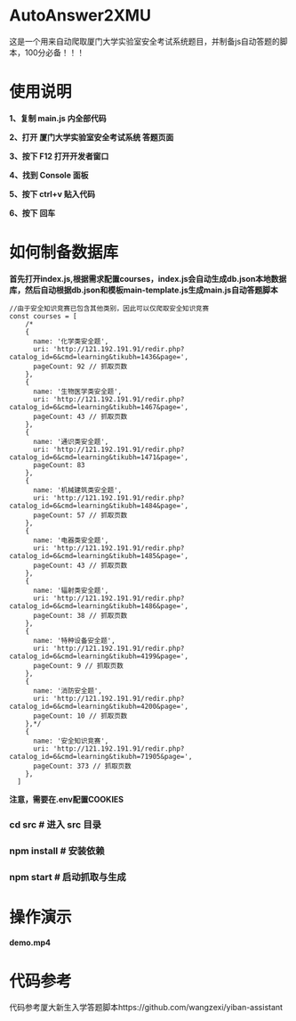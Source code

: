 # AutoAnswer2XMU
这是一个用来自动爬取厦门大学实验室安全考试系统题目，并制备js自动答题的脚本，100分必备！！！
# 使用说明
**1、复制 main.js 内全部代码**

**2、打开 厦门大学实验室安全考试系统 答题页面**

**3、按下 F12 打开开发者窗口**

**4、找到 Console 面板**

**5、按下 ctrl+v 贴入代码**

**6、按下 回车**

# 如何制备数据库
**首先打开index.js,根据需求配置courses，index.js会自动生成db.json本地数据库，然后自动根据db.json和模板main-template.js生成main.js自动答题脚本**
```
//由于安全知识竞赛已包含其他类别，因此可以仅爬取安全知识竞赛
const courses = [
    /*
    {
      name: '化学类安全题',
      uri: 'http://121.192.191.91/redir.php?catalog_id=6&cmd=learning&tikubh=1436&page=',
      pageCount: 92 // 抓取页数
    },
    {
      name: '生物医学类安全题',
      uri: 'http://121.192.191.91/redir.php?catalog_id=6&cmd=learning&tikubh=1467&page=',
      pageCount: 43 // 抓取页数
    },
    {
      name: '通识类安全题',
      uri: 'http://121.192.191.91/redir.php?catalog_id=6&cmd=learning&tikubh=1471&page=',
      pageCount: 83
    },
    {
      name: '机械建筑类安全题',
      uri: 'http://121.192.191.91/redir.php?catalog_id=6&cmd=learning&tikubh=1484&page=',
      pageCount: 57 // 抓取页数
    },
    {
      name: '电器类安全题',
      uri: 'http://121.192.191.91/redir.php?catalog_id=6&cmd=learning&tikubh=1485&page=',
      pageCount: 43 // 抓取页数
    },
    {
      name: '辐射类安全题',
      uri: 'http://121.192.191.91/redir.php?catalog_id=6&cmd=learning&tikubh=1486&page=',
      pageCount: 38 // 抓取页数
    },
    {
      name: '特种设备安全题',
      uri: 'http://121.192.191.91/redir.php?catalog_id=6&cmd=learning&tikubh=4199&page=',
      pageCount: 9 // 抓取页数
    },
    {
      name: '消防安全题',
      uri: 'http://121.192.191.91/redir.php?catalog_id=6&cmd=learning&tikubh=4200&page=',
      pageCount: 10 // 抓取页数
    },*/
    {
      name: '安全知识竞赛',
      uri: 'http://121.192.191.91/redir.php?catalog_id=6&cmd=learning&tikubh=71905&page=',
      pageCount: 373 // 抓取页数
    },
  ]
```
**注意，需要在.env配置COOKIES**
### cd src # 进入 src 目录
### npm install # 安装依赖
### npm start # 启动抓取与生成

# 操作演示
**demo.mp4**

# 代码参考
代码参考厦大新生入学答题脚本https://github.com/wangzexi/yiban-assistant

